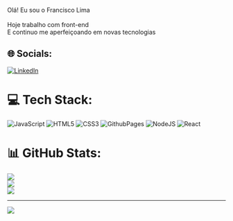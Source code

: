 Olá!  Eu sou o Francisco Lima<br><br>Hoje trabalho com front-end<br>E continuo me aperfeiçoando em novas tecnologias


## 🌐 Socials:
[![LinkedIn](https://img.shields.io/badge/LinkedIn-%230077B5.svg?logo=linkedin&logoColor=white)](http://www.linkedin.com/in/francisco-césar-lima-da-silva-jr/) 

# 💻 Tech Stack:
![JavaScript](https://img.shields.io/badge/javascript-%23323330.svg?style=for-the-badge&logo=javascript&logoColor=%23F7DF1E) ![HTML5](https://img.shields.io/badge/html5-%23E34F26.svg?style=for-the-badge&logo=html5&logoColor=white) ![CSS3](https://img.shields.io/badge/css3-%231572B6.svg?style=for-the-badge&logo=css3&logoColor=white) ![GithubPages](https://img.shields.io/badge/github%20pages-121013?style=for-the-badge&logo=github&logoColor=white) ![NodeJS](https://img.shields.io/badge/node.js-6DA55F?style=for-the-badge&logo=node.js&logoColor=white) ![React](https://img.shields.io/badge/react-%2320232a.svg?style=for-the-badge&logo=react&logoColor=%2361DAFB)
# 📊 GitHub Stats:
![](https://github-readme-stats.vercel.app/api?username=franciscocesar1978&theme=dark&hide_border=false&include_all_commits=false&count_private=false)<br/>
![](https://github-readme-streak-stats.herokuapp.com/?user=franciscocesar1978&theme=dark&hide_border=false)<br/>
![](https://github-readme-stats.vercel.app/api/top-langs/?username=franciscocesar1978&theme=dark&hide_border=false&include_all_commits=false&count_private=false&layout=compact)

---
[![](https://visitcount.itsvg.in/api?id=franciscocesar1978&icon=0&color=0)](https://visitcount.itsvg.in)

